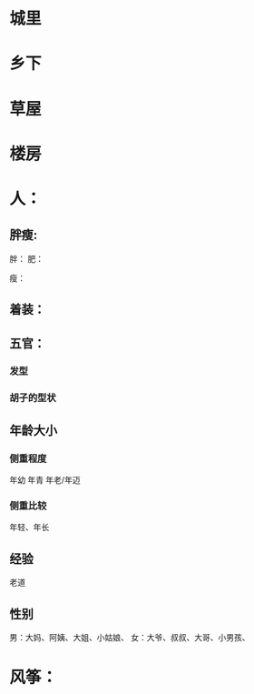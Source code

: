 # 城里
# 乡下

# 草屋
# 楼房
# 人：
## 胖瘦:

胖：
肥：

瘦：
## 着装：

## 五官：
### 发型
### 胡子的型状



## 年龄大小
### 侧重程度
年幼
年青
年老/年迈
### 侧重比较
年轻、年长

## 经验
老道

## 性别
男：大妈、阿姨、大姐、小姑娘、
女：大爷、叔叔、大哥、小男孩、

# 风筝：


